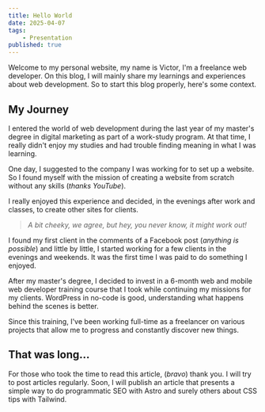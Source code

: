 ```yaml
---
title: Hello World
date: 2025-04-07
tags:
    - Presentation
published: true
---
```


Welcome to my personal website, my name is Victor, I'm a freelance web developer. On this blog, I will mainly share my learnings and experiences about web development. So to start this blog properly, here's some context.

## My Journey

I entered the world of web development during the last year of my master's degree in digital marketing as part of a work-study program. At that time, I really didn't enjoy my studies and had trouble finding meaning in what I was learning.

One day, I suggested to the company I was working for to set up a website. So I found myself with the mission of creating a website from scratch without any skills (*thanks YouTube*).

I really enjoyed this experience and decided, in the evenings after work and classes, to create other sites for clients.

>*A bit cheeky, we agree, but hey, you never know, it might work out!*

I found my first client in the comments of a Facebook post (*anything is possible*) and little by little, I started working for a few clients in the evenings and weekends. It was the first time I was paid to do something I enjoyed.

After my master's degree, I decided to invest in a 6-month web and mobile web developer training course that I took while continuing my missions for my clients. WordPress in no-code is good, understanding what happens behind the scenes is better.

Since this training, I've been working full-time as a freelancer on various projects that allow me to progress and constantly discover new things.

## That was long...

For those who took the time to read this article, (*bravo*) thank you. I will try to post articles regularly. Soon, I will publish an article that presents a simple way to do programmatic SEO with Astro and surely others about CSS tips with Tailwind.
